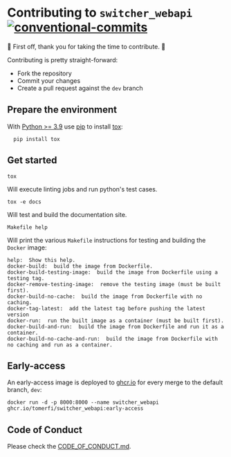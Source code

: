 # Contributing to `switcher_webapi`</br>[![conventional-commits]][0]

:clap: First off, thank you for taking the time to contribute. :clap:

Contributing is pretty straight-forward:

- Fork the repository
- Commit your changes
- Create a pull request against the `dev` branch

## Prepare the environment

With [Python >= 3.9](https://www.python.org/) use [pip](https://pypi.org/project/pip/) to install
[tox](https://tox.readthedocs.io/):

```shell
  pip install tox
```

## Get started

```shell
tox
```

Will execute linting jobs and run python's test cases.

```shell
tox -e docs
```

Will test and build the documentation site.

```shell
Makefile help
```

Will print the various `Makefile` instructions for testing and building the `Docker` image:

```shell
help:  Show this help.
docker-build:  build the image from Dockerfile.
docker-build-testing-image:  build the image from Dockerfile using a testing tag.
docker-remove-testing-image:  remove the testing image (must be built first).
docker-build-no-cache:  build the image from Dockerfile with no caching.
docker-tag-latest:  add the latest tag before pushing the latest version
docker-run:  run the built image as a container (must be built first).
docker-build-and-run:  build the image from Dockerfile and run it as a container.
docker-build-no-cache-and-run:  build the image from Dockerfile with no caching and run as a container.
```

## Early-access

An early-access image is deployed to [ghcr.io](https://github.com/TomerFi/switcher_webapi/pkgs/container/switcher_webapi)
for every merge to the default branch, `dev`:

```shell
docker run -d -p 8000:8000 --name switcher_webapi ghcr.io/tomerfi/switcher_webapi:early-access
```

## Code of Conduct

Please check the [CODE_OF_CONDUCT.md](CODE_OF_CONDUCT.md).

<!-- Real Links -->
[0]: https://conventionalcommits.org
<!-- Badges Links -->
[conventional-commits]: https://img.shields.io/badge/Conventional%20Commits-1.0.0-yellow.svg
